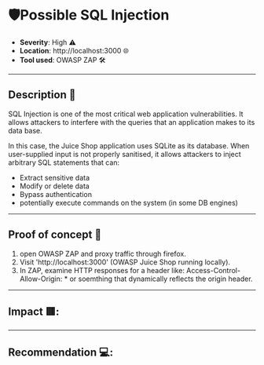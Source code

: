 # 🛡️Possible SQL Injection

- **Severity**: High ⚠️
- **Location**: http://localhost:3000 🌐
- **Tool used**: OWASP ZAP 🛠️ 

---

## Description 📖

SQL Injection is one of the most critical web application vulnerabilities. It allows attackers to interfere with the queries that an application makes to its data base. 

In this case, the Juice Shop application uses SQLite as its database. When user-supplied input is not properly sanitised, it allows attackers to inject arbitrary SQL statements that can:
- Extract sensitive data
- Modify or delete data
- Bypass authentication
- potentially execute commands on the system (in some DB engines)

---

## Proof of concept 🧪

1. open OWASP ZAP and proxy traffic through firefox.
2. Visit 'http://localhost:3000' (OWASP Juice Shop running locally).
3. In ZAP, examine HTTP responses for a header like: Access-Control-Allow-Origin: * or soemthing that dynamically reflects the origin header.

---

## Impact 🟥:


---

## Recommendation 💻:

